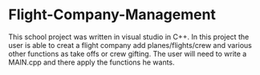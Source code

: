 # Flight-Company-Management
This school project was written in visual studio in C++.
In this project the user is able to creat a flight company add planes/flights/crew and various other functions as take offs or crew gifting.
The user will need to write a MAIN.cpp and there apply the functions he wants.
